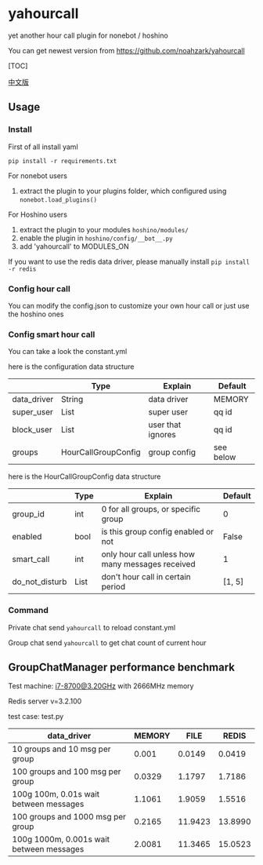 # yahourcall

yet another hour call plugin for nonebot / hoshino

You can get newest version from https://github.com/noahzark/yahourcall

[TOC]

[中文版](https://github.com/noahzark/yahourcall/blob/master/README.zh.md)

## Usage

### Install

First of all install yaml

`pip install -r requirements.txt`

For nonebot users

1. extract the plugin to your plugins folder, which configured using `nonebot.load_plugins()`

For Hoshino users

1. extract the plugin to your modules `hoshino/modules/`
2. enable the plugin in `hoshino/config/__bot__.py`
3. add 'yahourcall' to MODULES_ON

If you want to use the redis data driver, please manually install `pip install -r redis`

### Config hour call

You can modify the config.json to customize your own hour call or just use the hoshino ones

### Config smart hour call

You can take a look the constant.yml

here is the configuration data structure

|             | Type                | Explain           | Default   |
| ----------- | ------------------- | ----------------- | --------- |
| data_driver | String              | data driver       | MEMORY    |
| super_user  | List<int>           | super user        | qq id     |
| block_user  | List<int>           | user that ignores | qq id     |
| groups      | HourCallGroupConfig | group config      | see below |

here is the HourCallGroupConfig data structure

|                | Type      | Explain                                          | Default |
| -------------- | --------- | ------------------------------------------------ | ------- |
| group_id       | int       | 0 for all groups, or specific group              | 0       |
| enabled        | bool      | is this group config enabled or not              | False   |
| smart_call     | int       | only hour call unless how many messages received | 1       |
| do_not_disturb | List<int> | don't hour call in certain period                | [1, 5]  |

### Command

Private chat send `yahourcall` to reload constant.yml

Group chat send `yahourcall` to get chat count of current hour

## GroupChatManager performance benchmark

Test machine: i7-8700@3.20GHz with 2666MHz memory

Redis server v=3.2.100

test case: test.py

| data_driver                              | MEMORY | FILE    | REDIS   |
| ---------------------------------------- | ------ | ------- | ------- |
| 10 groups and 10 msg per group           | 0.001  | 0.0149  | 0.0419  |
| 100 groups and 100 msg per group         | 0.0329 | 1.1797  | 1.7186  |
| 100g 100m, 0.01s wait between messages   | 1.1061 | 1.9059  | 1.5516  |
| 100 groups and 1000 msg per group        | 0.2165 | 11.9423 | 13.8990 |
| 100g 1000m, 0.001s wait between messages | 2.0081 | 11.3465 | 15.0523 |

